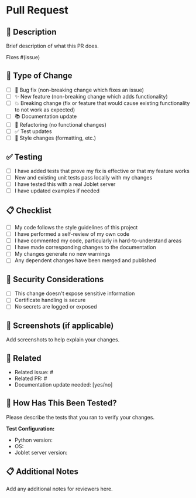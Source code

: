 # Pull Request

## 📝 Description

Brief description of what this PR does.

Fixes #(issue)

## 🔄 Type of Change

- [ ] 🐛 Bug fix (non-breaking change which fixes an issue)
- [ ] ✨ New feature (non-breaking change which adds functionality)
- [ ] 💥 Breaking change (fix or feature that would cause existing functionality to not work as expected)
- [ ] 📚 Documentation update
- [ ] 🔧 Refactoring (no functional changes)
- [ ] ✅ Test updates
- [ ] 🎨 Style changes (formatting, etc.)

## ✅ Testing

- [ ] I have added tests that prove my fix is effective or that my feature works
- [ ] New and existing unit tests pass locally with my changes
- [ ] I have tested this with a real Joblet server
- [ ] I have updated examples if needed

## 📋 Checklist

- [ ] My code follows the style guidelines of this project
- [ ] I have performed a self-review of my own code
- [ ] I have commented my code, particularly in hard-to-understand areas
- [ ] I have made corresponding changes to the documentation
- [ ] My changes generate no new warnings
- [ ] Any dependent changes have been merged and published

## 🔐 Security Considerations

- [ ] This change doesn't expose sensitive information
- [ ] Certificate handling is secure
- [ ] No secrets are logged or exposed

## 📸 Screenshots (if applicable)

Add screenshots to help explain your changes.

## 🔗 Related

- Related issue: #
- Related PR: #
- Documentation update needed: [yes/no]

## 🧪 How Has This Been Tested?

Please describe the tests that you ran to verify your changes.

**Test Configuration:**
- Python version:
- OS:
- Joblet server version:

## 📋 Additional Notes

Add any additional notes for reviewers here.